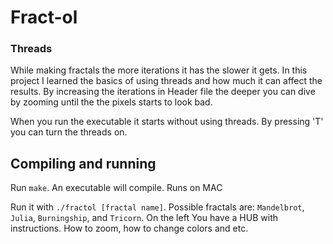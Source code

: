 # Fract-ol

### Threads
While making fractals the more iterations it has the slower it gets. 
In this project I learned the basics of using threads and how much it can affect the results.
By increasing the iterations in Header file the deeper you can dive by zooming until the the pixels starts to look bad.

When you run the executable it starts without using threads. By pressing 'T' you can turn the threads on.

## Compiling and running
Run `make`. An executable will compile. Runs on MAC

Run it with `./fractol [fractal name]`. Possible fractals are: `Mandelbrot`, `Julia`,
`Burningship`, and `Tricorn`. On the left You have a HUB with instructions. 
How to zoom, how to change colors and etc.
